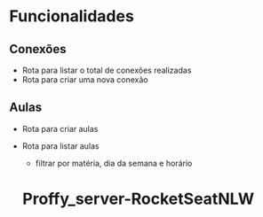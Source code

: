 # Funcionalidades

## Conexões 
- Rota para listar o total de conexões realizadas
- Rota para criar uma nova conexão

## Aulas
- Rota para criar aulas
- Rota para listar aulas
    - filtrar por matéria, dia da semana e horário

    # Proffy_server-RocketSeatNLW
